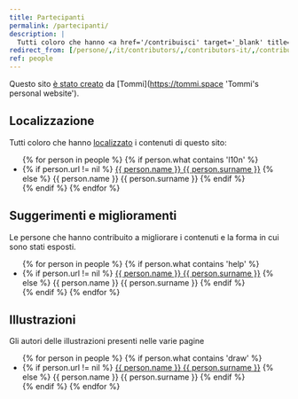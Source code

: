 ```yaml
---
title: Partecipanti
permalink: /partecipanti/
description: |
  Tutti coloro che hanno <a href='/contribuisci' target='_blank' title='Contribuisci'>contribuito</a> a questo sito
redirect_from: [/persone/,/it/contributors/,/contributors-it/,/contributori/]
ref: people
---
```

Questo sito [è stato creato](/info 'Informazioni su quitsocialmedia.club') da [Tommi](https://tommi.space 'Tommi's personal website').

## Localizzazione

Tutti coloro che hanno [localizzato](/l10n 'Localization') i contenuti di questo sito:

<ul>
	{% for person in people %}
		{% if person.what contains 'l10n' %}
			<li>
				{% if person.url != nil %}
					<a href='{{ person.url }}' target='_blank' title='{{ person.description }}'>{{ person.name }} {{ person.surname }}</a>
				{% else %}
					{{ person.name }} {{ person.surname }}
				{% endif %}
			</li>
		{% endif %}
	{% endfor %}
</ul>

## Suggerimenti e miglioramenti

Le persone che hanno contribuito a migliorare i contenuti e la forma in cui sono stati esposti.

<ul>
	{% for person in people %}
		{% if person.what contains 'help' %}
			<li>
				{% if person.url != nil %}
					<a href='{{ person.url }}' target='_blank' title='{{ person.description }}'>{{ person.name }} {{ person.surname }}</a>
				{% else %}
					{{ person.name }} {{ person.surname }}
				{% endif %}
			</li>
		{% endif %}
	{% endfor %}
</ul>

## Illustrazioni

Gli autori delle illustrazioni presenti nelle varie pagine

<ul>
	{% for person in people %}
		{% if person.what contains 'draw' %}
			<li>
				{% if person.url != nil %}
					<a href='{{ person.url }}' target='_blank' title='{{ person.description }}'>{{ person.name }} {{ person.surname }}</a>
				{% else %}
					{{ person.name }} {{ person.surname }}
				{% endif %}
			</li>
		{% endif %}
	{% endfor %}
</ul>

